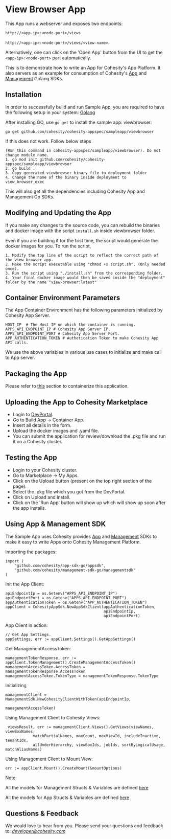 View Browser App
=================

This App runs a webserver and exposes two endpoints: 

`http://<app-ip>:<node-port>/views`  

`http://<app-ip>:<node-port>/views/<view-name>`.

Alternatively, one can click on the 'Open App' button from the UI to get the `<app-ip>:<node-port>` part automatically.
 
This is to demonstrate how to write an App for Cohesity's App
Platform. It also servers as an example for consumption of Cohesity's [App](https://github.com/cohesity/app-sdk-go)
and [Management](https://github.com/cohesity/management-sdk-go) Golang SDKs.

## Installation
In order to successfully build and run Sample App, you are required to 
have the following setup in your system: [Golang](https://golang.org/doc/install)

After installing GO, use `go get` to install the sample app: viewbrowser:

```go get github.com/cohesity/cohesity-appspec/sampleapp/viewbrowser```

If this does not work. Follow below steps
```
(Run this command in cohesity-appspec/sampleapp/viewbrowser). Do not change module name.
1. go mod init github.com/cohesity/cohesity-appspec/sampleapp/viewbrowser
2. go build .
3. Copy generated viewbrowser binary file to deployment folder
4. Change the name of the binary inside deployment to view_browser_exec
```

This will also get all the dependencies including Cohesity App and 
Management Go SDKs.

## Modifying and Updating the App
If you make any changes to the source code, you can rebuild the binaries and docker image with the script `install.sh` inside viewbrowser folder.

Even if you are building it for the first time, the script would generate the docker images for you. To run the script, 

```
1. Modify the top line of the script to reflect the correct path of the view browser app.
2. Make the script executable using "chmod +x script.sh". (Only needed once).
3. Run the script using "./install.sh" from the corresponding folder.
4. Your final docker image would then be saved inside the "deployment" folder by the name "view-browser:latest"
```

## Container Environment Parameters
The App Container Environment has the following parameters initialized by 
Cohesity App Server.
```
HOST_IP  # The Host IP on which the container is running.
APPS_API_ENDPOINT_IP # Cohesity App Server IP.
APPS_API_ENDPOINT_PORT # Cohesity App Server Port.
APP_AUTHENTICATION_TOKEN # Authetication Token to make Cohesity App API calls. 
```
We use the above variables in various use cases to initialize and make call to  App server.

## Packaging the App
Please refer to [this](README-Container.md) section to containerize this 
application.

## Uploading the App to Cohesity Marketplace
- Login to [DevPortal](devportal.cohesity.com).
- Go to Build App -> Container App.
- Insert all details in the form.
- Upload the docker images and .yaml file.
- You can submit the application for review/download the .pkg file and run it on a Cohesity cluster.

## Testing the App
- Login to your Cohesity cluster.
- Go to Marketplace -> My Apps.
- Click on the Upload button (present on the top right section of the page).
- Select the .pkg file which you got from the DevPortal.
- Click on Upload and Install.
- Click on the 'Run App' button will show up which will show up soon after the app installs.

## Using App & Management SDK
The Sample App uses
Cohesity provides [App](https://github.com/cohesity/app-sdk-go)
and [Management](https://github.com/cohesity/management-sdk-go) SDKs to 
make it easy to write Apps onto Cohesity Management Platform.

Importing the packages:
```
import (
    "github.com/cohesity/app-sdk-go/appsdk",
    "github.com/cohesity/management-sdk-go/managementsdk"
)
```

Init the App Client:
```
apiEndpointIp = os.Getenv("APPS_API_ENDPOINT_IP")
apiEndpointPort = os.Getenv("APPS_API_ENDPOINT_PORT")
appAuthenticationToken = os.Getenv("APP_AUTHENTICATION_TOKEN")
appClient = CohesityAppSdk.NewAppSdkClient(appAuthenticationToken,
                                           apiEndpointIp,
                                           apiEndpointPort)
```
App Client in action:
```
// Get App Settings.
appSettings, err := appClient.Settings().GetAppSettings()
```

Get  ManagementAccessToken:
```
managementTokenResponse, err := appClient.TokenManagement().CreateManagementAccessToken() 
managementAccessToken.AccessToken = managementTokenResponse.AccessToken
managementAccessToken.TokenType = managementTokenResponse.TokenType
```
Initializing
```
managementClient = ManagementSdk.NewCohesityClientWithToken(apiEndpointIp, 
                                                            managementAccessToken)
```               

Using Management Client to Cohesity Views:
```
 viewsResult, err := managementClient.Views().GetViews(viewNames, viewBoxNames,
            matchPartialNames, maxCount, maxViewId, includeInactive, tenantIds,
            allUnderHierarchy, viewBoxIds, jobIds, sortByLogicalUsage, matchAliasNames)
```

Using Management Client to Mount View:
```
err := appClient.Mount().CreateMount(&mountOptions)
```

Note: 

All the models for Management Structs & Variables are defined [here](https://github.com/cohesity/management-sdk-go/tree/master/models)

All the models for App Structs & Variables are defined [here](https://github.com/cohesity/app-sdk-go/tree/master/models)



## Questions & Feedback
We would love to hear from you. Please send your questions and feedback to: 
*developer@cohesity.com*
